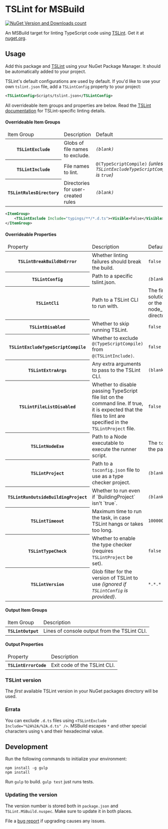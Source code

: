 # TSLint for MSBuild

[![NuGet Version and Downloads count](https://buildstats.info/nuget/TSLint.MSBuild)](https://www.nuget.org/packages/TSLint.MSBuild) 

An MSBuild target for linting TypeScript code using [TSLint](https://github.com/palantir/tslint). Get it at [nuget.org](https://www.nuget.org/packages/TSLint.MSBuild/).

## Usage

Add this package and [TSLint](https://nuget.org/packages/TSLint) using your NuGet Package Manager. 
It should be automatically added to your project.

TSLint's default configurations are used by default.
If you'd like to use your own `tslint.json` file, add a `TSLintConfig` property to your project:

```xml
<TSLintConfig>Scripts/tslint.json</TSLintConfig>
```

All overrideable item groups and properties are below.
Read the [TSLint documentation](https://github.com/palantir/tslint) for TSLint-specific linting details.

#### Overrideable Item Groups

<table>
    <thead>
        <tr>
            <td>Item Group</td>
            <td>Description</td>
            <td>Default</td>
        </tr>
    </thead>
    <tbody>
        <tr>
            <th><code>TSLintExclude</code></th>
            <td>Globs of file names to exclude.</td>
            <td><em><code>(blank)</code></em></td>
        </tr>
        <tr>
            <th><code>TSLintInclude</code></th>
            <td>File names to lint.</td>
            <td><code>@(TypeScriptCompile)</code> <em>(unless <code>TSLintExcludeTypeScriptCompile</code> is <code>true</code>)</em></td>
        </tr>
        <tr>
            <th><code>TSLintRulesDirectory</code></th>
            <td>Directories for user-created rules</td>
            <td><em><code>(blank)</code></em></td>
        </tr>
    </tbody>
</table>

```xml
<ItemGroup>
    <TSLintExclude Include="typings/**/*.d.ts"><Visible>False</Visible></TSLintExclude>
</ItemGroup>
```

#### Overrideable Properties

<table>
    <thead>
        <tr>
            <td>Property</td>
            <td>Description</td>
            <td>Default</td>
        </tr>
    </thead>
    <tbody>
        <tr>
            <th><code>TSLintBreakBuildOnError</code></th>
            <td>Whether linting failures should break the build.</td>
            <td><code>false</code></td>
        </tr>
        <tr>
            <th><code>TSLintConfig</code></th>
            <td>Path to a specific tslint.json.</td>
            <td><em><code>(blank)</code></em></td>
        </tr>
        <tr>
            <th><code>TSLintCli</code></th>
            <td>Path to a TSLint CLI to run with.</td>
            <td>The first TSLint version in the solution's <code>packages</code> directory, or the Project Dir's node_modules/tslint/bin/tslint directory.</td>
        </tr>
        <tr>
            <th><code>TSLintDisabled</code></th>
            <td>Whether to skip running TSLint.</td>
            <td><code>false</code></td>
        </tr>
        <tr>
            <th><code>TSLintExcludeTypeScriptCompile</code></th>
            <td>Whether to exclude <code>@(TypeScriptCompile)</code> from <code>@(TSLintInclude)</code>.</td>
            <td><code>false</code></td>
        </tr>
        <tr>
            <th><code>TSLintExtraArgs</code></th>
            <td>Any extra arguments to pass to the TSLint CLI.</td>
            <td><code>(blank)</code></td>
        </tr>
        <tr>
            <th><code>TSLintFileListDisabled</code></th>
            <td>Whether to disable passing TypeScript file list on the command line. If true, it is expected that the files to lint are specified in the <code>TSLintProject</code> file.</td>
            <td><code>false</code></td>
        </tr>
        <tr>
            <th><code>TSLintNodeExe</code></th>
            <td>Path to a Node executable to execute the runner script.</td>
            <td>The <code>tools\node-7.3.0.exe</code> in the package.</td>
        </tr>
        <tr>
            <th><code>TSLintProject</code></th>
            <td>Path to a <code>tsconfig.json</code> file to use as a type checker project.</td>
            <td><em><code>(blank)</code></em></td>
        </tr>
        <tr>
            <th><code>TSLintRunOutsideBuildingProject</code></th>
            <td>Whether to run even if `BuildingProject` isn't `true`.</td>
            <td><em><code>(blank)</code></em></td>
        </tr>
        <tr>
            <th><code>TSLintTimeout</code></th>
            <td>Maximum time to run the task, in case TSLint hangs or takes too long.</td>
            <td><code>10000000</code></td>
        </tr>
        <tr>
            <th><code>TSLintTypeCheck</code></th>
            <td>Whether to enable the type checker (requires <code>TSLintProject</code> be set).</td>
            <td><code>false</code></td>
        </tr>
        <tr>
            <th><code>TSLintVersion</code></th>
            <td>Glob filter for the version of TSLint to use <em>(ignored if <code>TSLintConfig</code> is provided)</em>.</td>
            <td><code>*.*.*</code></td>
        </tr>
    </tbody>
</table>

#### Output Item Groups

<table>
    <thead>
        <tr>
            <td>Item Group</td>
            <td>Description</td>
        </tr>
    </thead>
    <tbody>
        <tr>
            <th><code>TSLintOutput</code></th>
            <td>Lines of console output from the TSLint CLI.</td>
        </tr>
    </tbody>
</table>

#### Output Properties

<table>
    <thead>
        <tr>
            <td>Property</td>
            <td>Description</td>
        </tr>
    </thead>
    <tbody>
        <tr>
            <th><code>TSLintErrorCode</code></th>
            <td>Exit code of the TSLint CLI.</td>
        </tr>
    </tbody>
</table>

### TSLint version

The *first* available TSLint version in your NuGet packages directory will be used. 

### Errata

You can exclude `.d.ts` files using `<TSLintExclude Include="%2A%2A/%2A.d.ts" />`.
MSBuild escapes `*` and other special characters using `%` and their hexadecimal value.


## Development

Run the following commands to initialize your environment:

```shell
npm install -g gulp
npm install
```

Run `gulp` to build.
`gulp test` just runs tests.

### Updating the version

The version number is stored both in `package.json` and `TSLint.MSBuild.nuspec`.
Make sure to update it in both places.

File a [bug report](https://github.com/JoshuaKGoldberg/TSLint.MSBuild/issues) if upgrading causes any issues.
